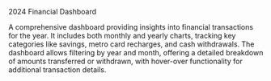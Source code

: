 2024 Financial Dashboard

A comprehensive dashboard providing insights into financial transactions for the year. It includes both monthly and yearly charts, tracking key categories like savings, metro card recharges, and cash withdrawals. The dashboard allows filtering by year and month, offering a detailed breakdown of amounts transferred or withdrawn, with hover-over functionality for additional transaction details.
